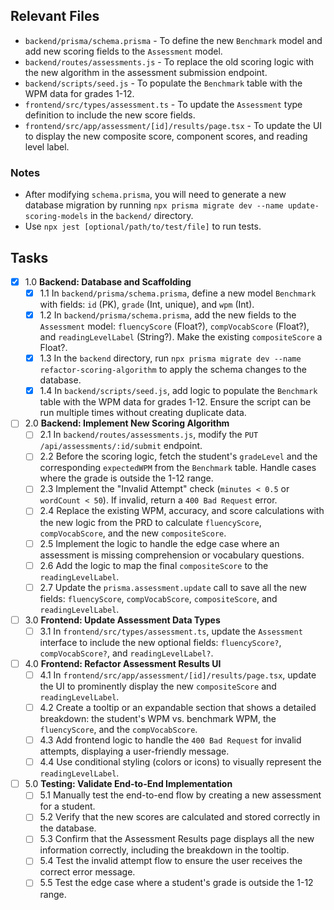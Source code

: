## Relevant Files

-   `backend/prisma/schema.prisma` - To define the new `Benchmark` model and add new scoring fields to the `Assessment` model.
-   `backend/routes/assessments.js` - To replace the old scoring logic with the new algorithm in the assessment submission endpoint.
-   `backend/scripts/seed.js` - To populate the `Benchmark` table with the WPM data for grades 1-12.
-   `frontend/src/types/assessment.ts` - To update the `Assessment` type definition to include the new score fields.
-   `frontend/src/app/assessment/[id]/results/page.tsx` - To update the UI to display the new composite score, component scores, and reading level label.

### Notes

-   After modifying `schema.prisma`, you will need to generate a new database migration by running `npx prisma migrate dev --name update-scoring-models` in the `backend/` directory.
-   Use `npx jest [optional/path/to/test/file]` to run tests.

## Tasks

- [x] 1.0 **Backend: Database and Scaffolding**
    - [x] 1.1 In `backend/prisma/schema.prisma`, define a new model `Benchmark` with fields: `id` (PK), `grade` (Int, unique), and `wpm` (Int).
    - [x] 1.2 In `backend/prisma/schema.prisma`, add the new fields to the `Assessment` model: `fluencyScore` (Float?), `compVocabScore` (Float?), and `readingLevelLabel` (String?). Make the existing `compositeScore` a Float?.
    - [x] 1.3 In the `backend` directory, run `npx prisma migrate dev --name refactor-scoring-algorithm` to apply the schema changes to the database.
    - [x] 1.4 In `backend/scripts/seed.js`, add logic to populate the `Benchmark` table with the WPM data for grades 1-12. Ensure the script can be run multiple times without creating duplicate data.

- [ ] 2.0 **Backend: Implement New Scoring Algorithm**
    - [ ] 2.1 In `backend/routes/assessments.js`, modify the `PUT /api/assessments/:id/submit` endpoint.
    - [ ] 2.2 Before the scoring logic, fetch the student's `gradeLevel` and the corresponding `expectedWPM` from the `Benchmark` table. Handle cases where the grade is outside the 1-12 range.
    - [ ] 2.3 Implement the "Invalid Attempt" check (`minutes < 0.5` or `wordCount < 50`). If invalid, return a `400 Bad Request` error.
    - [ ] 2.4 Replace the existing WPM, accuracy, and score calculations with the new logic from the PRD to calculate `fluencyScore`, `compVocabScore`, and the new `compositeScore`.
    - [ ] 2.5 Implement the logic to handle the edge case where an assessment is missing comprehension or vocabulary questions.
    - [ ] 2.6 Add the logic to map the final `compositeScore` to the `readingLevelLabel`.
    - [ ] 2.7 Update the `prisma.assessment.update` call to save all the new fields: `fluencyScore`, `compVocabScore`, `compositeScore`, and `readingLevelLabel`.

- [ ] 3.0 **Frontend: Update Assessment Data Types**
    - [ ] 3.1 In `frontend/src/types/assessment.ts`, update the `Assessment` interface to include the new optional fields: `fluencyScore?`, `compVocabScore?`, and `readingLevelLabel?`.

- [ ] 4.0 **Frontend: Refactor Assessment Results UI**
    - [ ] 4.1 In `frontend/src/app/assessment/[id]/results/page.tsx`, update the UI to prominently display the new `compositeScore` and `readingLevelLabel`.
    - [ ] 4.2 Create a tooltip or an expandable section that shows a detailed breakdown: the student's WPM vs. benchmark WPM, the `fluencyScore`, and the `compVocabScore`.
    - [ ] 4.3 Add frontend logic to handle the `400 Bad Request` for invalid attempts, displaying a user-friendly message.
    - [ ] 4.4 Use conditional styling (colors or icons) to visually represent the `readingLevelLabel`.

- [ ] 5.0 **Testing: Validate End-to-End Implementation**
    - [ ] 5.1 Manually test the end-to-end flow by creating a new assessment for a student.
    - [ ] 5.2 Verify that the new scores are calculated and stored correctly in the database.
    - [ ] 5.3 Confirm that the Assessment Results page displays all the new information correctly, including the breakdown in the tooltip.
    - [ ] 5.4 Test the invalid attempt flow to ensure the user receives the correct error message.
    - [ ] 5.5 Test the edge case where a student's grade is outside the 1-12 range.
